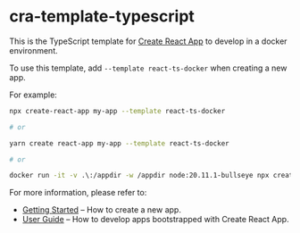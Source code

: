 # cra-template-typescript

This is the TypeScript template for [Create React App](https://github.com/facebook/create-react-app) to develop in  a docker environment.

To use this template, add `--template react-ts-docker` when creating a new app.

For example:

```sh
npx create-react-app my-app --template react-ts-docker

# or

yarn create react-app my-app --template react-ts-docker

# or

docker run -it -v .\:/appdir -w /appdir node:20.11.1-bullseye npx create-react-app my-reactapp --template react-ts-docker

```

For more information, please refer to:

- [Getting Started](https://create-react-app.dev/docs/getting-started) – How to create a new app.
- [User Guide](https://create-react-app.dev) – How to develop apps bootstrapped with Create React App.

